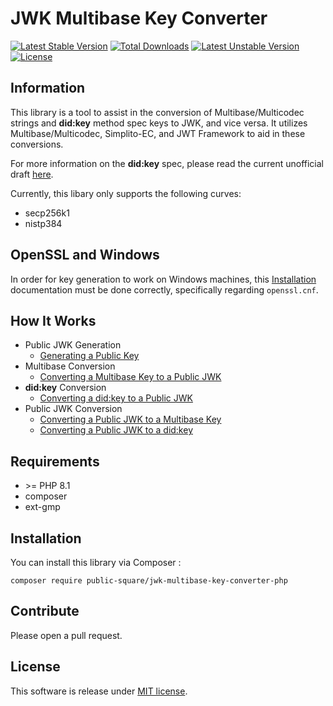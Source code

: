 JWK Multibase Key Converter
=================

[![Latest Stable Version](https://poser.pugx.org/public-square/jwk-multibase-key-converter-php/v/stable.png)](https://packagist.org/packages/public-square/jwk-multibase-key-converter-php)
[![Total Downloads](https://poser.pugx.org/public-square/jwk-multibase-key-converter-php/downloads.png)](https://packagist.org/packages/public-square/jwk-multibase-key-converter-php)
[![Latest Unstable Version](https://poser.pugx.org/public-square/jwk-multibase-key-converter-php/v/unstable.png)](https://packagist.org/packages/public-square/jwk-multibase-key-converter-php)
[![License](https://poser.pugx.org/public-square/jwk-multibase-key-converter-php/license.png)](https://packagist.org/packages/public-square/jwk-multibase-key-converter-php)

## Information

This library is a tool to assist in the conversion of Multibase/Multicodec strings and **did:key** method spec keys to JWK, and vice versa. It utilizes Multibase/Multicodec, Simplito-EC, and JWT Framework to aid in these conversions.

For more information on the **did:key** spec, please read the current unofficial draft [here](https://w3c-ccg.github.io/did-method-key/).

Currently, this libary only supports the following curves:

 - secp256k1
 - nistp384

## OpenSSL and Windows

In order for key generation to work on Windows machines, this [Installation](https://www.php.net/manual/en/openssl.installation.php) documentation must be done correctly, specifically regarding `openssl.cnf`.

## How It Works
- Public JWK Generation
  - [Generating a Public Key](docs/examples/jwk_generation.md)
- Multibase Conversion
  - [Converting a Multibase Key to a Public JWK](docs/examples/multibase_conversion.md)
- **did:key** Conversion
  - [Converting a did:key to a Public JWK](docs/examples/didkey_conversion.md)
- Public JWK Conversion
  - [Converting a Public JWK to a Multibase Key](docs/examples/jwk_to_mbase.md)
  - [Converting a Public JWK to a did:key](docs/examples/jwk_to_didkey.md)

## Requirements

* \>= PHP 8.1
* composer
* ext-gmp

## Installation

You can install this library via Composer :

`composer require public-square/jwk-multibase-key-converter-php`

## Contribute

Please open a pull request.

## License

This software is release under [MIT license](LICENSE).
